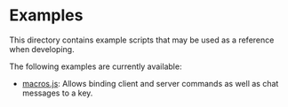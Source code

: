 # Examples

This directory contains example scripts that may be used as a reference when developing.

The following examples are currently available:

- [macros.js](macros.js): Allows binding client and server commands as well as chat messages to a key.